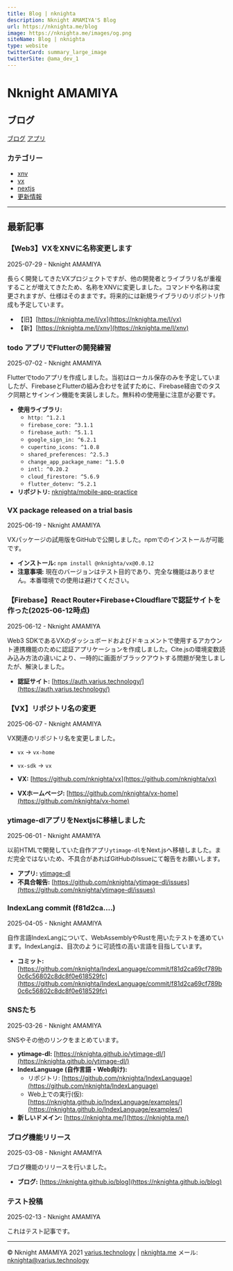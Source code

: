 ```yaml
---
title: Blog | nknighta
description: Nknight AMAMIYA'S Blog
url: https://nknighta.me/blog
image: https://nknighta.me/images/og.png
siteName: Blog | nknighta
type: website
twitterCard: summary_large_image
twitterSite: @ama_dev_1
---
```

# Nknight AMAMIYA

## ブログ
[ブログ](https://nknighta.me/blog)
[アプリ](https://nknighta.me/apps)

### カテゴリー
*   [xnv](https://nknighta.me/blog/category/xnv)
*   [vx](https://nknighta.me/blog/category/vx)
*   [nextjs](https://nknighta.me/blog/category/nextjs)
*   [更新情報](https://nknighta.me/blog/category/u78aqp7lgux)

---

## 最新記事

### 【Web3】VXをXNVに名称変更します
2025-07-29 - Nknight AMAMIYA

長らく開発してきたVXプロジェクトですが、他の開発者とライブラリ名が重複することが増えてきたため、名称をXNVに変更しました。コマンドや名称は変更されますが、仕様はそのままです。将来的には新規ライブラリのリポジトリ作成も予定しています。

*   【旧】[https://nknighta.me/l/vx](https://nknighta.me/l/vx)
*   【新】[https://nknighta.me/l/xnv](https://nknighta.me/l/xnv)

### todo アプリでFlutterの開発練習
2025-07-02 - Nknight AMAMIYA

Flutterでtodoアプリを作成しました。当初はローカル保存のみを予定していましたが、FirebaseとFlutterの組み合わせを試すために、Firebase経由でのタスク同期とサインイン機能を実装しました。無料枠の使用量に注意が必要です。

*   **使用ライブラリ:**
    *   `http: ^1.2.1`
    *   `firebase_core: ^3.1.1`
    *   `firebase_auth: ^5.1.1`
    *   `google_sign_in: ^6.2.1`
    *   `cupertino_icons: ^1.0.8`
    *   `shared_preferences: ^2.5.3`
    *   `change_app_package_name: ^1.5.0`
    *   `intl: ^0.20.2`
    *   `cloud_firestore: ^5.6.9`
    *   `flutter_dotenv: ^5.2.1`
*   **リポジトリ:** [nknighta/mobile-app-practice](https://github.com/nknighta/mobile-app-practice.git)

### VX package released on a trial basis
2025-06-19 - Nknight AMAMIYA

VXパッケージの試用版をGitHubで公開しました。npmでのインストールが可能です。

*   **インストール:** `npm install @nknighta/vx@0.0.12`
*   **注意事項:** 現在のバージョンはテスト目的であり、完全な機能はありません。本番環境での使用は避けてください。

### 【Firebase】React Router+Firebase+Cloudflareで認証サイトを作った(2025-06-12時点)
2025-06-12 - Nknight AMAMIYA

Web3 SDKであるVXのダッシュボードおよびドキュメントで使用するアカウント連携機能のために認証アプリケーションを作成しました。Cite.jsの環境変数読み込み方法の違いにより、一時的に画面がブラックアウトする問題が発生しましたが、解決しました。

*   **認証サイト:** [https://auth.varius.technology/](https://auth.varius.technology/)

### 【VX】リポジトリ名の変更
2025-06-07 - Nknight AMAMIYA

VX関連のリポジトリ名を変更しました。

*   `vx` → `vx-home`
*   `vx-sdk` → `vx`

*   **VX:** [https://github.com/nknighta/vx](https://github.com/nknighta/vx)
*   **VXホームページ:** [https://github.com/nknighta/vx-home](https://github.com/nknighta/vx-home)

### ytimage-dlアプリをNextjsに移植しました
2025-06-01 - Nknight AMAMIYA

以前HTMLで開発していた自作アプリ`ytimage-dl`をNext.jsへ移植しました。まだ完全ではないため、不具合があればGitHubのIssueにて報告をお願いします。

*   **アプリ:** [ytimage-dl](https://nknighta.github.io/apps/ytimage-dl)
*   **不具合報告:** [https://github.com/nknighta/ytimage-dl/issues](https://github.com/nknighta/ytimage-dl/issues)

### IndexLang commit (f81d2ca....)
2025-04-05 - Nknight AMAMIYA

自作言語IndexLangについて、WebAssemblyやRustを用いたテストを進めています。IndexLangは、目次のように可読性の高い言語を目指しています。

*   **コミット:** [https://github.com/nknighta/IndexLanguage/commit/f81d2ca69cf789b0c6c56802c8dc8f0e618529fc](https://github.com/nknighta/IndexLanguage/commit/f81d2ca69cf789b0c6c56802c8dc8f0e618529fc)

### SNSたち
2025-03-26 - Nknight AMAMIYA

SNSやその他のリンクをまとめています。

*   **ytimage-dl:** [https://nknighta.github.io/ytimage-dl/](https://nknighta.github.io/ytimage-dl/)
*   **IndexLanguage (自作言語・Web向け):**
    *   リポジトリ: [https://github.com/nknighta/IndexLanguage](https://github.com/nknighta/IndexLanguage)
    *   Web上での実行(仮): [https://nknighta.github.io/IndexLanguage/examples/](https://nknighta.github.io/IndexLanguage/examples/)
*   **新しいドメイン:** [https://nknighta.me/](https://nknighta.me/)

### ブログ機能リリース
2025-03-08 - Nknight AMAMIYA

ブログ機能のリリースを行いました。

*   **ブログ:** [https://nknighta.github.io/blog](https://nknighta.github.io/blog)

### テスト投稿
2025-02-13 - Nknight AMAMIYA

これはテスト記事です。

---

© Nknight AMAMIYA 2021
[varius.technology](https://varius.technology/) | [nknighta.me](https://nknighta.me/)
メール: [nknighta@varius.technology](mailto:nknighta@varius.technology)
